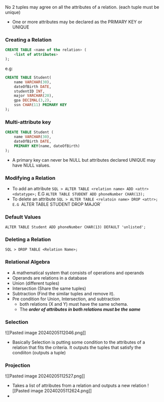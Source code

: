 No 2 tuples may agree on all the attributes of a relation. (each tuple must be unique)
- One or more attributes may be declared as the PRIMARY KEY or UNIQUE

### Creating a Relation
```SQL
CREATE TABLE <name of the relation> (
	<list of attributes>
);
```
e.g:
```SQL
CREATE TABLE Student(
	name VARCHAR(30),
	dateOfBirth DATE,
	studentID INT,
	major VARCHAR(20),
	gpa DECIMAL(3,2),
	ssn CHAR(11) PRIMARY KEY
);
```

### Multi-attribute key 
```SQL
CREATE TABLE Student (
	name VARCHAR(30),
	dateOfBirth DATE,
	PRIMARY KEY(name, dateOfBirth)
);
```
- A primary key can never be NULL but attributes declared UNIQUE may have NULL values.

### Modifying a Relation
- To add an attribute
`SQL > ALTER TABLE <relation name> ADD <attr> <datatype>;`
E.G `ALTER TABLE STUDENT ADD phoneNumber CHAR(13);`
- To delete an attribute
`SQL > ALTER TABLE <relatoin name> DROP <attr>;
E.G `ALTER TABLE STUDENT DROP MAJOR`

### Default Values
`ALTER TABLE Student ADD phoneNumber CHAR(13) DEFAULT 'unlisted';`

### Deleting a Relation
`SQL > DROP TABLE <Relation Name>;`

### Relational Algebra
- A mathematical system that consists of operations and operands
- Operands are relations in a database
- Union (different tuples)
- Intersection (Share the same tuples)
- Subtraction (Find the similar tuples and remove it). 
- Pre condition for Union, Intersection, and subtraction
	- both relations (X and Y) must have the same schema. 
	- The ***order of attributes in both relations must be the same***


### Selection
![[Pasted image 20240205112046.png]]
- Basically Selection is putting some condition to the attributes of a relation that fits the criteria. It outputs the tuples that satisfy the condiiton  (outputs a tuple)

### Projection
![[Pasted image 20240205112527.png]]
- Takes a list of attributes from a relation and outputs a new relation
![[Pasted image 20240205112624.png]]
- 
